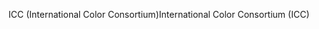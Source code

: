 <span data-ttu-id="f0ba1-101">ICC (International Color Consortium)</span><span class="sxs-lookup"><span data-stu-id="f0ba1-101">International Color Consortium (ICC)</span></span>